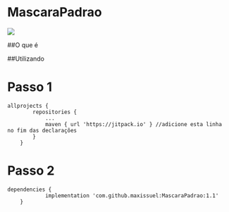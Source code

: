 # MascaraPadrao
[![](https://jitpack.io/v/maxissuel/MascaraPadrao.svg)](https://jitpack.io/#maxissuel/MascaraPadrao)

##O que é 

##Utilizando

# Passo 1
    allprojects {
            repositories {
                ...
                maven { url 'https://jitpack.io' } //adicione esta linha no fim das declarações
            }
        }

# Passo 2
    dependencies {
    	        implementation 'com.github.maxissuel:MascaraPadrao:1.1'
    	}